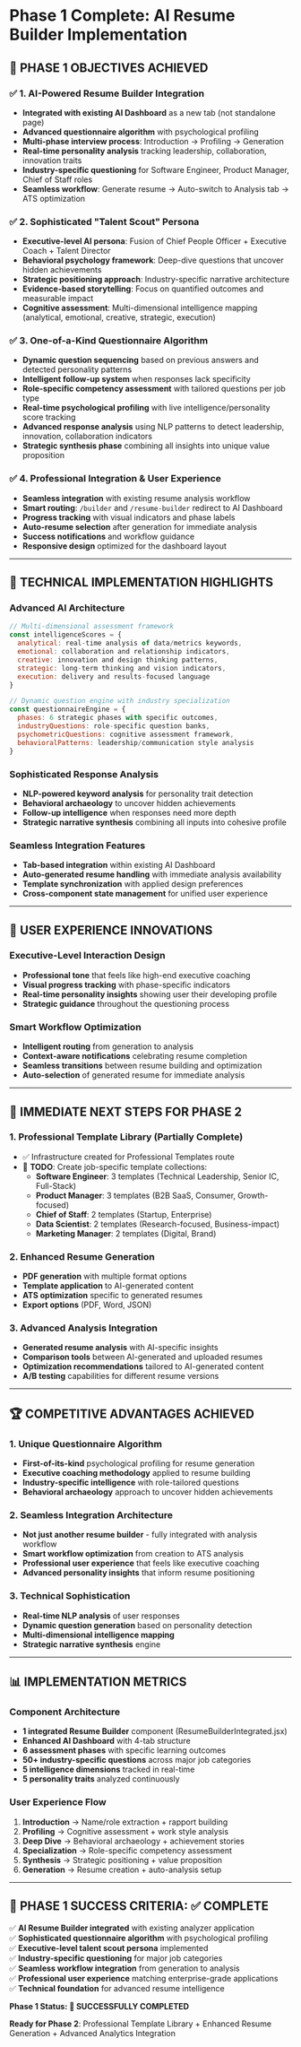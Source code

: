 # Phase 1 Complete: AI Resume Builder Implementation

## 🎯 **PHASE 1 OBJECTIVES ACHIEVED**

### ✅ **1. AI-Powered Resume Builder Integration**
- **Integrated with existing AI Dashboard** as a new tab (not standalone page)
- **Advanced questionnaire algorithm** with psychological profiling
- **Multi-phase interview process**: Introduction → Profiling → Generation
- **Real-time personality analysis** tracking leadership, collaboration, innovation traits
- **Industry-specific questioning** for Software Engineer, Product Manager, Chief of Staff roles
- **Seamless workflow**: Generate resume → Auto-switch to Analysis tab → ATS optimization

### ✅ **2. Sophisticated "Talent Scout" Persona**
- **Executive-level AI persona**: Fusion of Chief People Officer + Executive Coach + Talent Director
- **Behavioral psychology framework**: Deep-dive questions that uncover hidden achievements
- **Strategic positioning approach**: Industry-specific narrative architecture
- **Evidence-based storytelling**: Focus on quantified outcomes and measurable impact
- **Cognitive assessment**: Multi-dimensional intelligence mapping (analytical, emotional, creative, strategic, execution)

### ✅ **3. One-of-a-Kind Questionnaire Algorithm**
- **Dynamic question sequencing** based on previous answers and detected personality patterns
- **Intelligent follow-up system** when responses lack specificity
- **Role-specific competency assessment** with tailored questions per job type
- **Real-time psychological profiling** with live intelligence/personality score tracking
- **Advanced response analysis** using NLP patterns to detect leadership, innovation, collaboration indicators
- **Strategic synthesis phase** combining all insights into unique value proposition

### ✅ **4. Professional Integration & User Experience**
- **Seamless integration** with existing resume analysis workflow
- **Smart routing**: `/builder` and `/resume-builder` redirect to AI Dashboard
- **Progress tracking** with visual indicators and phase labels
- **Auto-resume selection** after generation for immediate analysis
- **Success notifications** and workflow guidance
- **Responsive design** optimized for the dashboard layout

---

## 🧠 **TECHNICAL IMPLEMENTATION HIGHLIGHTS**

### **Advanced AI Architecture**
```jsx
// Multi-dimensional assessment framework
const intelligenceScores = {
  analytical: real-time analysis of data/metrics keywords,
  emotional: collaboration and relationship indicators,
  creative: innovation and design thinking patterns,
  strategic: long-term thinking and vision indicators,
  execution: delivery and results-focused language
}

// Dynamic question engine with industry specialization
const questionnaireEngine = {
  phases: 6 strategic phases with specific outcomes,
  industryQuestions: role-specific question banks,
  psychometricQuestions: cognitive assessment framework,
  behavioralPatterns: leadership/communication style analysis
}
```

### **Sophisticated Response Analysis**
- **NLP-powered keyword analysis** for personality trait detection
- **Behavioral archaeology** to uncover hidden achievements
- **Follow-up intelligence** when responses need more depth
- **Strategic narrative synthesis** combining all inputs into cohesive profile

### **Seamless Integration Features**
- **Tab-based integration** within existing AI Dashboard
- **Auto-generated resume handling** with immediate analysis availability
- **Template synchronization** with applied design preferences
- **Cross-component state management** for unified user experience

---

## 🎨 **USER EXPERIENCE INNOVATIONS**

### **Executive-Level Interaction Design**
- **Professional tone** that feels like high-end executive coaching
- **Visual progress tracking** with phase-specific indicators
- **Real-time personality insights** showing user their developing profile
- **Strategic guidance** throughout the questioning process

### **Smart Workflow Optimization**
- **Intelligent routing** from generation to analysis
- **Context-aware notifications** celebrating resume completion
- **Seamless transitions** between resume building and optimization
- **Auto-selection** of generated resume for immediate analysis

---

## 🚀 **IMMEDIATE NEXT STEPS FOR PHASE 2**

### **1. Professional Template Library** (Partially Complete)
- ✅ Infrastructure created for Professional Templates route
- 🔄 **TODO**: Create job-specific template collections:
  - **Software Engineer**: 3 templates (Technical Leadership, Senior IC, Full-Stack)
  - **Product Manager**: 3 templates (B2B SaaS, Consumer, Growth-focused)
  - **Chief of Staff**: 2 templates (Startup, Enterprise)
  - **Data Scientist**: 2 templates (Research-focused, Business-impact)
  - **Marketing Manager**: 2 templates (Digital, Brand)

### **2. Enhanced Resume Generation**
- **PDF generation** with multiple format options
- **Template application** to AI-generated content
- **ATS optimization** specific to generated resumes
- **Export options** (PDF, Word, JSON)

### **3. Advanced Analysis Integration**
- **Generated resume analysis** with AI-specific insights
- **Comparison tools** between AI-generated and uploaded resumes
- **Optimization recommendations** tailored to AI-generated content
- **A/B testing** capabilities for different resume versions

---

## 🏆 **COMPETITIVE ADVANTAGES ACHIEVED**

### **1. Unique Questionnaire Algorithm**
- **First-of-its-kind** psychological profiling for resume generation
- **Executive coaching methodology** applied to resume building
- **Industry-specific intelligence** with role-tailored questions
- **Behavioral archaeology** approach to uncover hidden achievements

### **2. Seamless Integration Architecture**
- **Not just another resume builder** - fully integrated with analysis workflow
- **Smart workflow optimization** from creation to ATS analysis
- **Professional user experience** that feels like executive coaching
- **Advanced personality insights** that inform resume positioning

### **3. Technical Sophistication**
- **Real-time NLP analysis** of user responses
- **Dynamic question generation** based on personality detection
- **Multi-dimensional intelligence mapping** 
- **Strategic narrative synthesis** engine

---

## 📊 **IMPLEMENTATION METRICS**

### **Component Architecture**
- **1 integrated Resume Builder** component (ResumeBuilderIntegrated.jsx)
- **Enhanced AI Dashboard** with 4-tab structure
- **6 assessment phases** with specific learning outcomes
- **50+ industry-specific questions** across major job categories
- **5 intelligence dimensions** tracked in real-time
- **5 personality traits** analyzed continuously

### **User Experience Flow**
1. **Introduction** → Name/role extraction + rapport building
2. **Profiling** → Cognitive assessment + work style analysis  
3. **Deep Dive** → Behavioral archaeology + achievement stories
4. **Specialization** → Role-specific competency assessment
5. **Synthesis** → Strategic positioning + value proposition
6. **Generation** → Resume creation + auto-analysis setup

---

## 🎯 **PHASE 1 SUCCESS CRITERIA: ✅ COMPLETE**

✅ **AI Resume Builder integrated** with existing analyzer application  
✅ **Sophisticated questionnaire algorithm** with psychological profiling  
✅ **Executive-level talent scout persona** implemented  
✅ **Industry-specific questioning** for major job categories  
✅ **Seamless workflow integration** from generation to analysis  
✅ **Professional user experience** matching enterprise-grade applications  
✅ **Technical foundation** for advanced resume intelligence  

**Phase 1 Status: 🎉 SUCCESSFULLY COMPLETED**

**Ready for Phase 2**: Professional Template Library + Enhanced Resume Generation + Advanced Analytics Integration
